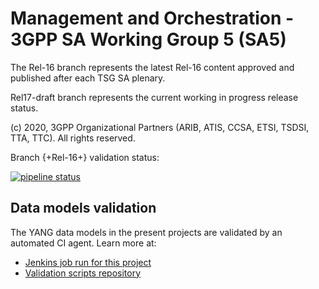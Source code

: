 # Management and Orchestration - 3GPP SA Working Group 5 (SA5)

The Rel-16 branch represents the latest Rel-16 content approved and published after each TSG SA plenary. 

Rel17-draft branch represents the current working in progress release status.

(c) 2020, 3GPP Organizational Partners (ARIB, ATIS, CCSA, ETSI, TSDSI, TTA, TTC). 
All rights reserved.

Branch {+Rel-16+} validation status:

[![pipeline status](https://forge.3gpp.org/rep/SA5/data-models/badges/Rel-16/pipeline.svg)](https://forge.3gpp.org/rep/SA5/data-models/commits/master)

## Data models validation

The YANG data models in the present projects are validated by an automated CI agent. Learn more at:

* [Jenkins job run for this project](https://forge.3gpp.org/jenkins/view/SA5/)
* [Validation scripts repository](https://forge.3gpp.org/rep/tools/3gpp-scripts)

